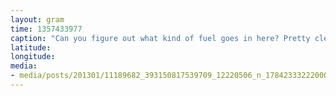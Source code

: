 ```yaml
---
layout: gram
time: 1357433977
caption: "Can you figure out what kind of fuel goes in here? Pretty clever design choice, if you ask me."
latitude: 
longitude: 
media:
- media/posts/201301/11189682_393150817539709_12220506_n_17842333222000351.jpg
---
```

